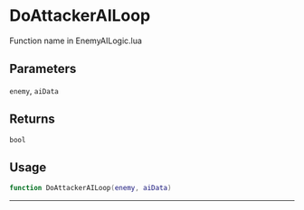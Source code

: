 # DoAttackerAILoop
Function name in EnemyAILogic.lua
## Parameters
`enemy`, `aiData`
## Returns
`bool`
## Usage
```lua
function DoAttackerAILoop(enemy, aiData)
```
---
